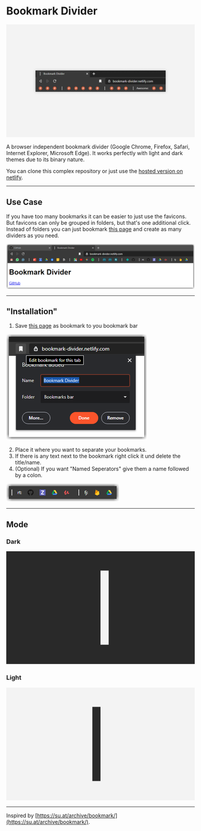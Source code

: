 # Bookmark Divider

![Create Divider](md/teaser.png)

A browser independent bookmark divider (Google Chrome, Firefox, Safari, Internet Explorer, Microsoft Edge). It works perfectly with light and dark themes due to its binary nature.

You can clone this complex repository or just use the [hosted version on netlify](https://bookmark-divider.netlify.com/).

---

## Use Case

If you have too many bookmarks it can be easier to just use the favicons. But favicons can only be grouped in folders, but that's one additional click. Instead of folders you can just bookmark [this page](https://bookmark-divider.netlify.com/) and create as many dividers as you need.

  ![Bookmark Bar](md/all.png)

---

## "Installation"

1. Save [this page](https://bookmark-divider.netlify.com/) as bookmark to you bookmark bar

  ![Create Divider](md/create.png)

2. Place it where you want to separate your bookmarks.
3. If there is any text next to the bookmark right click it und delete the title/name.
4. (Optional) If you want "Named Seperators" give them a name followed by a colon.

  ![Named Divider](md/named.png)

---

## Mode

### Dark

![Create Divider](md/teaser_dark.png)

### Light

![Create Divider](md/teaser_light.png)

---

Inspired by [https://su.at/archive/bookmark/](https://su.at/archive/bookmark/).
